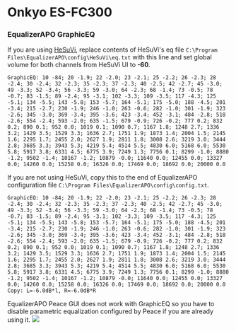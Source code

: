 # Onkyo ES-FC300
### EqualizerAPO GraphicEQ
If you are using [HeSuVi](https://sourceforge.net/projects/hesuvi/), replace contents of HeSuVi's eq file `C:\Program Files\EqualizerAPO\config\HeSuVi\eq.txt` with this line and set global volume for both channels from HeSuVi UI to **-60**.
```
GraphicEQ: 10 -84; 20 -1.9; 22 -2.0; 23 -2.1; 25 -2.2; 26 -2.3; 28 -2.4; 30 -2.4; 32 -2.3; 35 -2.3; 37 -2.3; 40 -2.5; 42 -2.7; 45 -3.0; 49 -3.3; 52 -3.4; 56 -3.3; 59 -3.0; 64 -2.3; 68 -1.4; 73 -0.5; 78 -0.7; 83 -1.5; 89 -2.4; 95 -3.1; 102 -3.3; 109 -3.5; 117 -4.3; 125 -5.1; 134 -5.5; 143 -5.8; 153 -5.7; 164 -5.1; 175 -5.0; 188 -4.5; 201 -3.4; 215 -2.7; 230 -1.9; 246 -1.0; 263 -0.6; 282 -1.0; 301 -1.9; 323 -2.6; 345 -3.0; 369 -3.4; 395 -3.6; 423 -3.4; 452 -3.1; 484 -2.8; 518 -2.6; 554 -2.4; 593 -2.0; 635 -1.5; 679 -0.9; 726 -0.2; 777 0.2; 832 0.2; 890 0.1; 952 0.0; 1019 0.1; 1090 0.7; 1167 1.8; 1248 2.7; 1336 3.2; 1429 3.5; 1529 3.3; 1636 2.7; 1751 1.9; 1873 1.4; 2004 1.5; 2145 1.6; 2295 1.7; 2455 2.0; 2627 1.9; 2811 1.8; 3008 2.6; 3219 3.0; 3444 2.8; 3685 3.3; 3943 5.3; 4219 5.4; 4514 5.5; 4830 6.0; 5168 6.0; 5530 5.8; 5917 3.8; 6331 4.5; 6775 3.9; 7249 1.3; 7756 0.1; 8299 -1.0; 8880 -1.2; 9502 -1.4; 10167 -1.2; 10879 -0.0; 11640 0.0; 12455 0.0; 13327 0.0; 14260 0.0; 15258 0.0; 16326 0.0; 17469 0.0; 18692 0.0; 20000 0.0
```
If you are not using HeSuVi, copy this to the end of EqualizerAPO configuration file `C:\Program Files\EqualizerAPO\config\config.txt`.
```
GraphicEQ: 10 -84; 20 -1.9; 22 -2.0; 23 -2.1; 25 -2.2; 26 -2.3; 28 -2.4; 30 -2.4; 32 -2.3; 35 -2.3; 37 -2.3; 40 -2.5; 42 -2.7; 45 -3.0; 49 -3.3; 52 -3.4; 56 -3.3; 59 -3.0; 64 -2.3; 68 -1.4; 73 -0.5; 78 -0.7; 83 -1.5; 89 -2.4; 95 -3.1; 102 -3.3; 109 -3.5; 117 -4.3; 125 -5.1; 134 -5.5; 143 -5.8; 153 -5.7; 164 -5.1; 175 -5.0; 188 -4.5; 201 -3.4; 215 -2.7; 230 -1.9; 246 -1.0; 263 -0.6; 282 -1.0; 301 -1.9; 323 -2.6; 345 -3.0; 369 -3.4; 395 -3.6; 423 -3.4; 452 -3.1; 484 -2.8; 518 -2.6; 554 -2.4; 593 -2.0; 635 -1.5; 679 -0.9; 726 -0.2; 777 0.2; 832 0.2; 890 0.1; 952 0.0; 1019 0.1; 1090 0.7; 1167 1.8; 1248 2.7; 1336 3.2; 1429 3.5; 1529 3.3; 1636 2.7; 1751 1.9; 1873 1.4; 2004 1.5; 2145 1.6; 2295 1.7; 2455 2.0; 2627 1.9; 2811 1.8; 3008 2.6; 3219 3.0; 3444 2.8; 3685 3.3; 3943 5.3; 4219 5.4; 4514 5.5; 4830 6.0; 5168 6.0; 5530 5.8; 5917 3.8; 6331 4.5; 6775 3.9; 7249 1.3; 7756 0.1; 8299 -1.0; 8880 -1.2; 9502 -1.4; 10167 -1.2; 10879 -0.0; 11640 0.0; 12455 0.0; 13327 0.0; 14260 0.0; 15258 0.0; 16326 0.0; 17469 0.0; 18692 0.0; 20000 0.0
Copy: L=-6.0dB*l, R=-6.0dB*R
```
EqualizerAPO Peace GUI does not work with GraphicEQ so you have to disable parametric equalization configured by Peace if you are already using it.
![](https://raw.githubusercontent.com/jaakkopasanen/AutoEq/master/results/Sonoma%20Model%20One/innerfidelity/onear/Onkyo%20ES-FC300/Onkyo%20ES-FC300.png)
